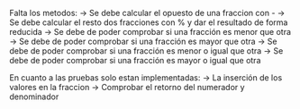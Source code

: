 Falta los metodos:
  -> Se debe calcular el opuesto de una fraccion con -
  -> Se debe calcular el resto dos fracciones con % y dar el resultado de forma reducida
  -> Se debe de poder comprobar si una fracción es menor que otra
  -> Se debe de poder comprobar si una fracción es mayor que otra
  -> Se debe de poder comprobar si una fracción es menor o igual que otra
  -> Se debe de poder comprobar si una fracción es mayor o igual que otra

  En cuanto a las pruebas solo estan implementadas:
     -> La inserción de los valores en la fraccion 
     -> Comprobar el retorno del numerador y denominador